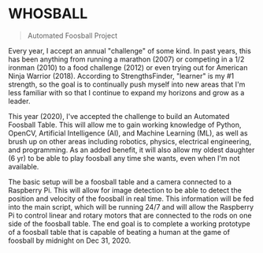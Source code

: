 # WHOSBALL

>Automated Foosball Project

Every year, I accept an annual "challenge" of some kind. In past years, this has been anything from running a marathon (2007) or competing in a 1/2 ironman (2010) to a food challenge (2012) or even trying out for American Ninja Warrior (2018). According to StrengthsFinder, "learner" is my #1 strength, so the goal is to continually push myself into new areas that I'm less familiar with so that I continue to expand my horizons and grow as a leader.

This year (2020), I've accepted the challenge to build an Automated Foosball Table. This will allow me to gain working knowledge of Python, OpenCV, Artificial Intelligence (AI), and Machine Learning (ML), as well as brush up on other areas including robotics, physics, electrical engineering, and programming. As an added benefit, it will also allow my oldest daughter (6 yr) to be able to play foosball any time she wants, even when I'm not available.

The basic setup will be a foosball table and a camera connected to a Raspberry Pi. This will allow for image detection to be able to detect the position and velocity of the foosball in real time. This information will be fed into the main script, which will be running 24/7 and will allow the Raspberry Pi to control linear and rotary motors that are connected to the rods on one side of the foosball table. The end goal is to complete a working prototype of a foosball table that is capable of beating a human at the game of foosball by midnight on Dec 31, 2020.
